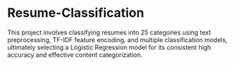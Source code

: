 # Resume-Classification
This project involves classifying resumes into 25 categories using text preprocessing, TF-IDF feature encoding, and multiple classification models, ultimately selecting a Logistic Regression model for its consistent high accuracy and effective content categorization.

